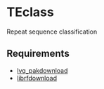 # TEclass
Repeat sequence classification

## Requirements
* [lvq_pak](http://www.cis.hut.fi/research/som-research/nnrc-programs.shtml)[download](http://www.cis.hut.fi/research/lvq_pak/lvq_pak-3.1.tar)
* [librf](http://mtv.ece.ucsb.edu/benlee/librf.html)[download](https://github.com/tearshark/librf/archive/refs/tags/2.9.10.tar.gz)
